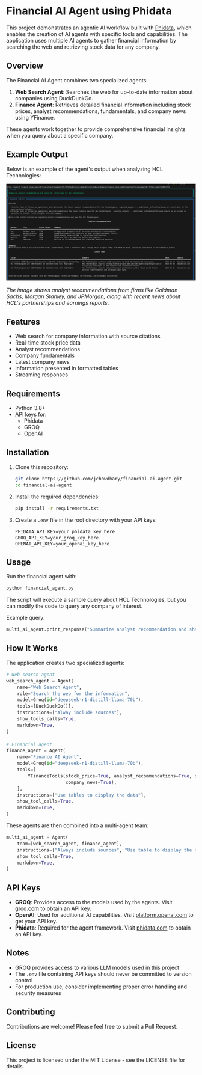 # Financial AI Agent using Phidata

This project demonstrates an agentic AI workflow built with [Phidata](https://github.com/phidatahq/phidata), which enables the creation of AI agents with specific tools and capabilities. The application uses multiple AI agents to gather financial information by searching the web and retrieving stock data for any company.

## Overview

The Financial AI Agent combines two specialized agents:

1. **Web Search Agent**: Searches the web for up-to-date information about companies using DuckDuckGo.
2. **Finance Agent**: Retrieves detailed financial information including stock prices, analyst recommendations, fundamentals, and company news using YFinance.

These agents work together to provide comprehensive financial insights when you query about a specific company.

## Example Output

Below is an example of the agent's output when analyzing HCL Technologies:

![HCL Technologies Analysis Output](https://github.com/jchowdhary/financialAgenticAI/blob/main/screenshot.png)

*The image shows analyst recommendations from firms like Goldman Sachs, Morgan Stanley, and JPMorgan, along with recent news about HCL's partnerships and earnings reports.*

## Features

- Web search for company information with source citations
- Real-time stock price data
- Analyst recommendations
- Company fundamentals
- Latest company news
- Information presented in formatted tables
- Streaming responses

## Requirements

- Python 3.8+
- API keys for:
  - Phidata
  - GROQ
  - OpenAI

## Installation

1. Clone this repository:
   ```bash
   git clone https://github.com/jchowdhary/financial-ai-agent.git
   cd financial-ai-agent
   ```

2. Install the required dependencies:
   ```bash
   pip install -r requirements.txt
   ```

3. Create a `.env` file in the root directory with your API keys:
   ```
   PHIDATA_API_KEY=your_phidata_key_here
   GROQ_API_KEY=your_groq_key_here
   OPENAI_API_KEY=your_openai_key_here
   ```

## Usage

Run the financial agent with:

```bash
python financial_agent.py
```

The script will execute a sample query about HCL Technologies, but you can modify the code to query any company of interest.

Example query:
```python
multi_ai_agent.print_response("Summarize analyst recommendation and share the latest news for Apple", stream=True)
```

## How It Works

The application creates two specialized agents:

```python
# Web search agent
web_search_agent = Agent(
    name="Web Search Agent",
    role="Search the web for the information",
    model=Groq(id="deepseek-r1-distill-llama-70b"),
    tools=[DuckDuckGo()],
    instructions=["Alway include sources"],
    show_tools_calls=True,
    markdown=True,
)

# Financial agent
finance_agent = Agent(
    name="Finance AI Agent",
    model=Groq(id="deepseek-r1-distill-llama-70b"),
    tools=[
        YFinanceTools(stock_price=True, analyst_recommendations=True, stock_fundamentals=True,
                      company_news=True),
    ],
    instructions=["Use tables to display the data"],
    show_tool_calls=True,
    markdown=True,
)
```

These agents are then combined into a multi-agent team:

```python
multi_ai_agent = Agent(
    team=[web_search_agent, finance_agent],
    instructions=["Always include sources", "Use table to display the data"],
    show_tool_calls=True,
    markdown=True,
)
```

## API Keys

- **GROQ**: Provides access to the models used by the agents. Visit [groq.com](https://groq.com) to obtain an API key.
- **OpenAI**: Used for additional AI capabilities. Visit [platform.openai.com](https://platform.openai.com) to get your API key.
- **Phidata**: Required for the agent framework. Visit [phidata.com](https://phidata.com) to obtain an API key.

## Notes

- GROQ provides access to various LLM models used in this project
- The `.env` file containing API keys should never be committed to version control
- For production use, consider implementing proper error handling and security measures

## Contributing

Contributions are welcome! Please feel free to submit a Pull Request.

## License

This project is licensed under the MIT License - see the LICENSE file for details.
